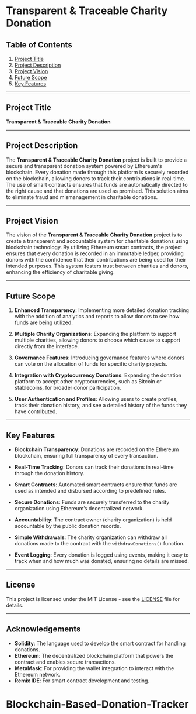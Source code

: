 # Transparent & Traceable Charity Donation

## Table of Contents
1. [Project Title](#project-title)
2. [Project Description](#project-description)
3. [Project Vision](#project-vision)
4. [Future Scope](#future-scope)
5. [Key Features](#key-features)

---

## Project Title

**Transparent & Traceable Charity Donation**

---

## Project Description

The **Transparent & Traceable Charity Donation** project is built to provide a secure and transparent donation system powered by Ethereum's blockchain. Every donation made through this platform is securely recorded on the blockchain, allowing donors to track their contributions in real-time. The use of smart contracts ensures that funds are automatically directed to the right cause and that donations are used as promised. This solution aims to eliminate fraud and mismanagement in charitable donations.

---

## Project Vision

The vision of the **Transparent & Traceable Charity Donation** project is to create a transparent and accountable system for charitable donations using blockchain technology. By utilizing Ethereum smart contracts, the project ensures that every donation is recorded in an immutable ledger, providing donors with the confidence that their contributions are being used for their intended purposes. This system fosters trust between charities and donors, enhancing the efficiency of charitable giving.

---

## Future Scope

1. **Enhanced Transparency**: Implementing more detailed donation tracking with the addition of analytics and reports to allow donors to see how funds are being utilized.
   
2. **Multiple Charity Organizations**: Expanding the platform to support multiple charities, allowing donors to choose which cause to support directly from the interface.
   
3. **Governance Features**: Introducing governance features where donors can vote on the allocation of funds for specific charity projects.

4. **Integration with Cryptocurrency Donations**: Expanding the donation platform to accept other cryptocurrencies, such as Bitcoin or stablecoins, for broader donor participation.
   
5. **User Authentication and Profiles**: Allowing users to create profiles, track their donation history, and see a detailed history of the funds they have contributed.

---

## Key Features

- **Blockchain Transparency**: Donations are recorded on the Ethereum blockchain, ensuring full transparency of every transaction.
  
- **Real-Time Tracking**: Donors can track their donations in real-time through the donation history.
  
- **Smart Contracts**: Automated smart contracts ensure that funds are used as intended and disbursed according to predefined rules.
  
- **Secure Donations**: Funds are securely transferred to the charity organization using Ethereum’s decentralized network.
  
- **Accountability**: The contract owner (charity organization) is held accountable by the public donation records.
  
- **Simple Withdrawals**: The charity organization can withdraw all donations made to the contract with the `withdrawDonations()` function.
  
- **Event Logging**: Every donation is logged using events, making it easy to track when and how much was donated, ensuring no details are missed.

---

## License

This project is licensed under the MIT License - see the [LICENSE](LICENSE) file for details.

---

## Acknowledgements

- **Solidity**: The language used to develop the smart contract for handling donations.
- **Ethereum**: The decentralized blockchain platform that powers the contract and enables secure transactions.
- **MetaMask**: For providing the wallet integration to interact with the Ethereum network.
- **Remix IDE**: For smart contract development and testing.
# Blockchain-Based-Donation-Tracker

